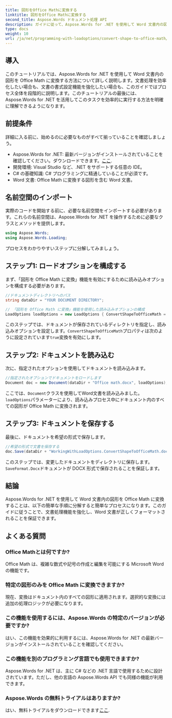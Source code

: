 ```yaml
---
title: 図形をOffice Mathに変換する
linktitle: 図形をOffice Mathに変換する
second_title: Aspose.Words ドキュメント処理 API
description: ガイドに従って、Aspose.Words for .NET を使用して Word 文書内の図形を Office Math に変換する方法を学びます。文書の書式設定を簡単に強化できます。
type: docs
weight: 10
url: /ja/net/programming-with-loadoptions/convert-shape-to-office-math/
---
```

## 導入

このチュートリアルでは、Aspose.Words for .NET を使用して Word 文書内の図形を Office Math に変換する方法について詳しく説明します。文書処理を効率化したい場合も、文書の書式設定機能を強化したい場合も、このガイドではプロセス全体を段階的に説明します。このチュートリアルの最後には、Aspose.Words for .NET を活用してこのタスクを効率的に実行する方法を明確に理解できるようになります。

## 前提条件

詳細に入る前に、始めるのに必要なものがすべて揃っていることを確認しましょう。

- Aspose.Words for .NET: 最新バージョンがインストールされていることを確認してください。ダウンロードできます。[ここ](https://releases.aspose.com/words/net/).
- 開発環境: Visual Studio など、.NET をサポートする任意の IDE。
- C# の基礎知識: C# プログラミングに精通していることが必須です。
- Word 文書: Office Math に変換する図形を含む Word 文書。

## 名前空間のインポート

実際のコードを開始する前に、必要な名前空間をインポートする必要があります。これらの名前空間は、Aspose.Words for .NET を操作するために必要なクラスとメソッドを提供します。

```csharp
using Aspose.Words;
using Aspose.Words.Loading;
```

プロセスをわかりやすいステップに分解してみましょう。

## ステップ1: ロードオプションを構成する

まず、「図形を Office Math に変換」機能を有効にするために読み込みオプションを構成する必要があります。

```csharp
//ドキュメントディレクトリへのパス
string dataDir = "YOUR DOCUMENT DIRECTORY";

// 「図形を Office Math に変換」機能を使用した読み込みオプションの構成
LoadOptions loadOptions = new LoadOptions { ConvertShapeToOfficeMath = true };
```

このステップでは、ドキュメントが保存されているディレクトリを指定し、読み込みオプションを設定します。`ConvertShapeToOfficeMath`プロパティは次のように設定されています`true`変換を有効にします。

## ステップ2: ドキュメントを読み込む

次に、指定されたオプションを使用してドキュメントを読み込みます。

```csharp
//指定されたオプションでドキュメントをロードします
Document doc = new Document(dataDir + "Office math.docx", loadOptions);
```

ここでは、`Document`クラスを使用してWord文書を読み込みました。`loadOptions`パラメーターにより、読み込みプロセス中にドキュメント内のすべての図形が Office Math に変換されます。

## ステップ3: ドキュメントを保存する

最後に、ドキュメントを希望の形式で保存します。

```csharp
//希望の形式で文書を保存する
doc.Save(dataDir + "WorkingWithLoadOptions.ConvertShapeToOfficeMath.docx", SaveFormat.Docx);
```

このステップでは、変更したドキュメントをディレクトリに保存します。`SaveFormat.Docx`ドキュメントが DOCX 形式で保存されることを保証します。

## 結論

Aspose.Words for .NET を使用して Word 文書内の図形を Office Math に変換することは、以下の簡単な手順に分解すると簡単なプロセスになります。このガイドに従うことで、文書処理機能を強化し、Word 文書が正しくフォーマットされることを保証できます。

## よくある質問

### Office Mathとは何ですか?  
Office Math は、複雑な数式や記号の作成と編集を可能にする Microsoft Word の機能です。

### 特定の図形のみを Office Math に変換できますか?  
現在、変換はドキュメント内のすべての図形に適用されます。選択的な変換には追加の処理ロジックが必要になります。

### この機能を使用するには、Aspose.Words の特定のバージョンが必要ですか?  
はい、この機能を効果的に利用するには、Aspose.Words for .NET の最新バージョンがインストールされていることを確認してください。

### この機能を別のプログラミング言語でも使用できますか?  
Aspose.Words for .NET は、主に C# などの .NET 言語で使用するために設計されています。ただし、他の言語の Aspose.Words API でも同様の機能が利用できます。

### Aspose.Words の無料トライアルはありますか?  
はい、無料トライアルをダウンロードできます[ここ](https://releases.aspose.com/).
